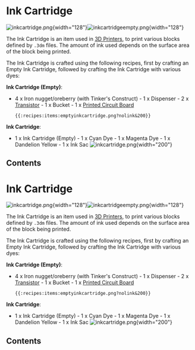 # Ink Cartridge

![inkcartridge.png](/items/inkcartridge.png){width="128"}![inkcartridgeempty.png](/items/inkcartridgeempty.png){width="128"}

The Ink Cartridge is an item used in [3D Printers](/block/3d_printer),
to print various blocks defined by `.3dm` files. The amount of ink
used depends on the surface area of the block being printed.

The Ink Cartridge is crafted using the following recipes, first by
crafting an Empty Ink Cartridge, followed by crafting the Ink Cartridge
with various dyes:

**Ink Cartridge (Empty)**:

- 4 x Iron nugget/oreberry (with Tinker's Construct) - 1 x Dispenser -
2 x [Transistor](/item/materials) - 1 x Bucket - 1 x [Printed Circuit
Board](/item/materials)

      {{:recipes:items:emptyinkcartridge.png?nolink&200}}

**Ink Cartridge**:

- 1 x Ink Cartridge (Empty) - 1 x Cyan Dye - 1 x Magenta Dye - 1 x
Dandelion Yellow - 1 x Ink Sac
![inkcartridge.png](/recipes/items/inkcartridge.png){width="200"}

## Contents

# Ink Cartridge

![inkcartridge.png](/items/inkcartridge.png){width="128"}![inkcartridgeempty.png](/items/inkcartridgeempty.png){width="128"}

The Ink Cartridge is an item used in [3D Printers](/block/3d_printer),
to print various blocks defined by `.3dm` files. The amount of ink
used depends on the surface area of the block being printed.

The Ink Cartridge is crafted using the following recipes, first by
crafting an Empty Ink Cartridge, followed by crafting the Ink Cartridge
with various dyes:

**Ink Cartridge (Empty)**:

- 4 x Iron nugget/oreberry (with Tinker's Construct) - 1 x Dispenser -
2 x [Transistor](/item/materials) - 1 x Bucket - 1 x [Printed Circuit
Board](/item/materials)

      {{:recipes:items:emptyinkcartridge.png?nolink&200}}

**Ink Cartridge**:

- 1 x Ink Cartridge (Empty) - 1 x Cyan Dye - 1 x Magenta Dye - 1 x
Dandelion Yellow - 1 x Ink Sac
![inkcartridge.png](/recipes/items/inkcartridge.png){width="200"}

## Contents
